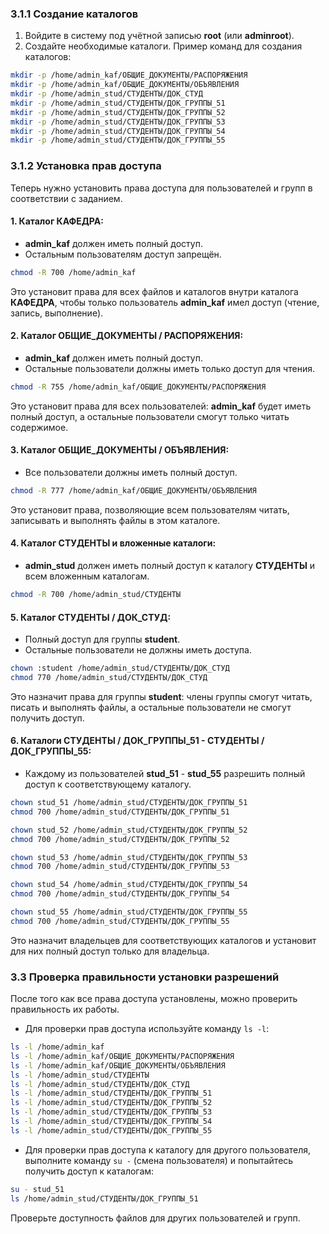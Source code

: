 ### 3.1.1 Создание каталогов
1. Войдите в систему под учётной записью **root** (или **adminroot**).
2. Создайте необходимые каталоги. Пример команд для создания каталогов:

```bash
mkdir -p /home/admin_kaf/ОБЩИЕ_ДОКУМЕНТЫ/РАСПОРЯЖЕНИЯ
mkdir -p /home/admin_kaf/ОБЩИЕ_ДОКУМЕНТЫ/ОБЪЯВЛЕНИЯ
mkdir -p /home/admin_stud/СТУДЕНТЫ/ДОК_СТУД
mkdir -p /home/admin_stud/СТУДЕНТЫ/ДОК_ГРУППЫ_51
mkdir -p /home/admin_stud/СТУДЕНТЫ/ДОК_ГРУППЫ_52
mkdir -p /home/admin_stud/СТУДЕНТЫ/ДОК_ГРУППЫ_53
mkdir -p /home/admin_stud/СТУДЕНТЫ/ДОК_ГРУППЫ_54
mkdir -p /home/admin_stud/СТУДЕНТЫ/ДОК_ГРУППЫ_55
```

### 3.1.2 Установка прав доступа
Теперь нужно установить права доступа для пользователей и групп в соответствии с заданием.

#### 1. Каталог **КАФЕДРА**:
- **admin_kaf** должен иметь полный доступ.
- Остальным пользователям доступ запрещён.

```bash
chmod -R 700 /home/admin_kaf
```

Это установит права для всех файлов и каталогов внутри каталога **КАФЕДРА**, чтобы только пользователь **admin_kaf** имел доступ (чтение, запись, выполнение).

#### 2. Каталог **ОБЩИЕ_ДОКУМЕНТЫ / РАСПОРЯЖЕНИЯ**:
- **admin_kaf** должен иметь полный доступ.
- Остальные пользователи должны иметь только доступ для чтения.

```bash
chmod -R 755 /home/admin_kaf/ОБЩИЕ_ДОКУМЕНТЫ/РАСПОРЯЖЕНИЯ
```

Это установит права для всех пользователей: **admin_kaf** будет иметь полный доступ, а остальные пользователи смогут только читать содержимое.

#### 3. Каталог **ОБЩИЕ_ДОКУМЕНТЫ / ОБЪЯВЛЕНИЯ**:
- Все пользователи должны иметь полный доступ.

```bash
chmod -R 777 /home/admin_kaf/ОБЩИЕ_ДОКУМЕНТЫ/ОБЪЯВЛЕНИЯ
```

Это установит права, позволяющие всем пользователям читать, записывать и выполнять файлы в этом каталоге.

#### 4. Каталог **СТУДЕНТЫ** и вложенные каталоги:
- **admin_stud** должен иметь полный доступ к каталогу **СТУДЕНТЫ** и всем вложенным каталогам.

```bash
chmod -R 700 /home/admin_stud/СТУДЕНТЫ
```

#### 5. Каталог **СТУДЕНТЫ / ДОК_СТУД**:
- Полный доступ для группы **student**.
- Остальные пользователи не должны иметь доступа.

```bash
chown :student /home/admin_stud/СТУДЕНТЫ/ДОК_СТУД
chmod 770 /home/admin_stud/СТУДЕНТЫ/ДОК_СТУД
```

Это назначит права для группы **student**: члены группы смогут читать, писать и выполнять файлы, а остальные пользователи не смогут получить доступ.

#### 6. Каталоги **СТУДЕНТЫ / ДОК_ГРУППЫ_51** - **СТУДЕНТЫ / ДОК_ГРУППЫ_55**:
- Каждому из пользователей **stud_51** - **stud_55** разрешить полный доступ к соответствующему каталогу.

```bash
chown stud_51 /home/admin_stud/СТУДЕНТЫ/ДОК_ГРУППЫ_51
chmod 700 /home/admin_stud/СТУДЕНТЫ/ДОК_ГРУППЫ_51

chown stud_52 /home/admin_stud/СТУДЕНТЫ/ДОК_ГРУППЫ_52
chmod 700 /home/admin_stud/СТУДЕНТЫ/ДОК_ГРУППЫ_52

chown stud_53 /home/admin_stud/СТУДЕНТЫ/ДОК_ГРУППЫ_53
chmod 700 /home/admin_stud/СТУДЕНТЫ/ДОК_ГРУППЫ_53

chown stud_54 /home/admin_stud/СТУДЕНТЫ/ДОК_ГРУППЫ_54
chmod 700 /home/admin_stud/СТУДЕНТЫ/ДОК_ГРУППЫ_54

chown stud_55 /home/admin_stud/СТУДЕНТЫ/ДОК_ГРУППЫ_55
chmod 700 /home/admin_stud/СТУДЕНТЫ/ДОК_ГРУППЫ_55
```

Это назначит владельцев для соответствующих каталогов и установит для них полный доступ только для владельца.

### 3.3 Проверка правильности установки разрешений
После того как все права доступа установлены, можно проверить правильность их работы.

- Для проверки прав доступа используйте команду `ls -l`:
  
```bash
ls -l /home/admin_kaf
ls -l /home/admin_kaf/ОБЩИЕ_ДОКУМЕНТЫ/РАСПОРЯЖЕНИЯ
ls -l /home/admin_kaf/ОБЩИЕ_ДОКУМЕНТЫ/ОБЪЯВЛЕНИЯ
ls -l /home/admin_stud/СТУДЕНТЫ
ls -l /home/admin_stud/СТУДЕНТЫ/ДОК_СТУД
ls -l /home/admin_stud/СТУДЕНТЫ/ДОК_ГРУППЫ_51
ls -l /home/admin_stud/СТУДЕНТЫ/ДОК_ГРУППЫ_52
ls -l /home/admin_stud/СТУДЕНТЫ/ДОК_ГРУППЫ_53
ls -l /home/admin_stud/СТУДЕНТЫ/ДОК_ГРУППЫ_54
ls -l /home/admin_stud/СТУДЕНТЫ/ДОК_ГРУППЫ_55
```

- Для проверки прав доступа к каталогу для другого пользователя, выполните команду `su -` (смена пользователя) и попытайтесь получить доступ к каталогам:
  
```bash
su - stud_51
ls /home/admin_stud/СТУДЕНТЫ/ДОК_ГРУППЫ_51
```

Проверьте доступность файлов для других пользователей и групп.